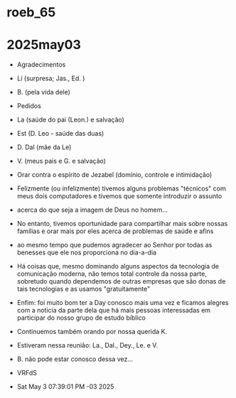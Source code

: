# roeb_65
# 2025may03

- Agradecimentos
- Lí (surpresa; Jas., Ed. )
- B. (pela vida dele)

- Pedidos
- La (saúde do pai (Leon.) e salvação)
- Est (D. Leo - saúde das duas)
- D. Dal (mãe da Le)
- V. (meus pais e G. e salvação)
- Orar contra o espírito de Jezabel (domínio, controle e intimidação)

- Felizmente (ou infelizmente) tivemos alguns problemas "técnicos" com
  meus dois computadores e tivemos que somente introduzir o assunto
- acerca do que seja a imagem de Deus no homem...
- No entanto, tivemos oportunidade para compartilhar mais sobre nossas
  famílias e orar mais por eles acerca de problemas de saúde e afins
- ao mesmo tempo que pudemos agradecer ao Senhor por todas as
  benesses que ele nos proporciona no dia-a-dia
- Há coisas que, mesmo dominando alguns aspectos da tecnologia de
  comunicação moderna, não temos total controle da nossa parte,
  sobretudo quando dependemos de outras empresas que são donas de tais
  tecnologias e as usamos "gratuitamente"
- Enfim: foi muito bom ter a Day conosco mais uma vez e ficamos
  alegres com a noticia da parte dela que há mais pessoas interessadas
  em participar do nosso grupo de estudo bíblico
- Continuemos também orando por nossa querida K. 

- Estiveram nessa reunião: La., Dal., Dey., Le. e V.
- B. não pode estar conosco dessa vez...

- VRFdS
- Sat May  3 07:39:01 PM -03 2025

